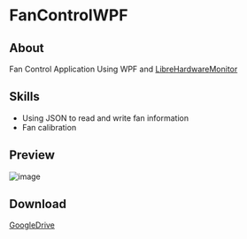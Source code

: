 # FanControlWPF
## About
Fan Control Application Using WPF and [LibreHardwareMonitor](https://github.com/LibreHardwareMonitor/LibreHardwareMonitor)

## Skills  
- Using JSON to read and write fan information
- Fan calibration

## Preview
![image](https://github.com/user-attachments/assets/6a89c8d5-d71e-46ac-b14f-2976661b8d6e)

## Download  
[GoogleDrive](https://drive.google.com/file/d/1AQG10ceaiQ7PrSSDvl3_xsMlpcvLUjHR/view?usp=sharing)
